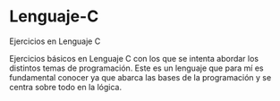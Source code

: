 # Lenguaje-C
Ejercicios en Lenguaje C

Ejercicios básicos en Lenguaje C con los que se intenta abordar los distintos temas de programación.
Este es un lenguaje que para mí es fundamental conocer ya que abarca las bases de la programación y
se centra sobre todo en la lógica.
